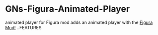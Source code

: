 # GNs-Figura-Animated-Player
animated player for Figura mod
adds an animated player with the [Figura Mod!](https://www.curseforge.com/minecraft/mc-mods/figura)
..FEATURES
